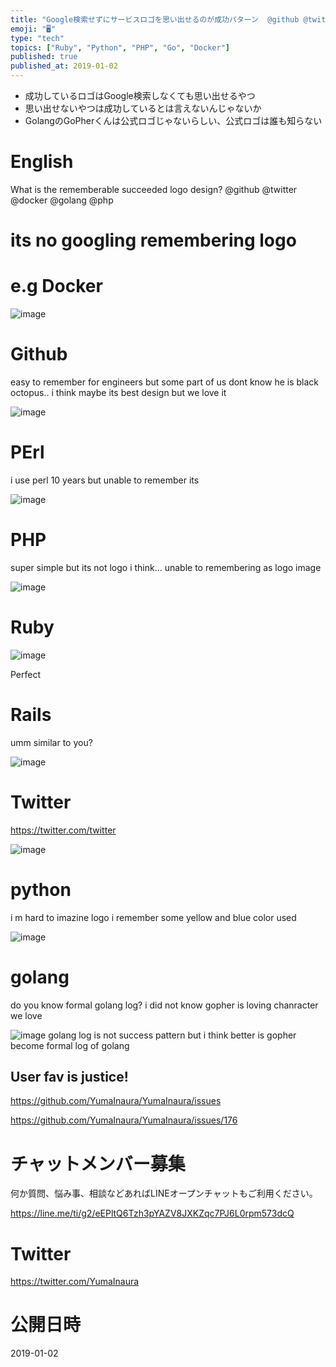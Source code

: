 ```yaml
---
title: "Google検索せずにサービスロゴを思い出せるのが成功パターン  @github @twitter @docker @golang @php"
emoji: "🖥"
type: "tech"
topics: ["Ruby", "Python", "PHP", "Go", "Docker"]
published: true
published_at: 2019-01-02
---
```



- 成功しているロゴはGoogle検索しなくても思い出せるやつ
- 思い出せないやつは成功しているとは言えないんじゃないか
- GolangのGoPherくんは公式ロゴじゃないらしい、公式ロゴは誰も知らない

# English

What is the rememberable succeeded logo design? @github @twitter @docker @golang @php 

# its no googling remembering logo

# e.g Docker


![image](https://user-images.githubusercontent.com/13635059/50580878-7eb2ac00-0e97-11e9-84f2-231c468a63b7.png)

# Github

easy to remember for engineers
but some part of us dont know he is black octopus..
i think maybe its best design but we love it
 
![image](https://user-images.githubusercontent.com/13635059/50580920-eff25f00-0e97-11e9-8823-4a52708feae1.png)

# PErl

i use perl 10 years but unable to remember its

![image](https://user-images.githubusercontent.com/13635059/50580939-27610b80-0e98-11e9-930d-8c025c7f25a5.png)

# PHP 

super simple but its not logo i think...
unable to remembering as logo image

![image](https://user-images.githubusercontent.com/13635059/50580952-3a73db80-0e98-11e9-910b-94ddcb0fa09e.png)


# Ruby

![image](https://user-images.githubusercontent.com/13635059/50580876-70649000-0e97-11e9-9819-578083908337.png)

Perfect

# Rails

umm similar to you? 

![image](https://user-images.githubusercontent.com/13635059/50580904-c802fb80-0e97-11e9-9322-41da67286ade.png)


# Twitter

https://twitter.com/twitter

![image](https://user-images.githubusercontent.com/13635059/50580874-6773be80-0e97-11e9-88ae-16c9c53bdfeb.png)

# python 

i m hard to imazine logo
i remember some yellow and blue color used

![image](https://user-images.githubusercontent.com/13635059/50580917-e36e0680-0e97-11e9-8756-2824de5f4a2e.png)



# golang

do you know formal golang log? 
i did not know
gopher is loving chanracter we love

![image](https://user-images.githubusercontent.com/13635059/50580887-99852080-0e97-11e9-8138-d7bfe81993d8.png)
golang log is not success pattern but i think better is gopher become formal log of golang

User fav is justice!
---

https://github.com/YumaInaura/YumaInaura/issues

https://github.com/YumaInaura/YumaInaura/issues/176











<!-- Update From Qiita API -->

# チャットメンバー募集


何か質問、悩み事、相談などあればLINEオープンチャットもご利用ください。

https://line.me/ti/g2/eEPltQ6Tzh3pYAZV8JXKZqc7PJ6L0rpm573dcQ





# Twitter


https://twitter.com/YumaInaura


<!-- Update From Qiita API -->



# 公開日時

2019-01-02
